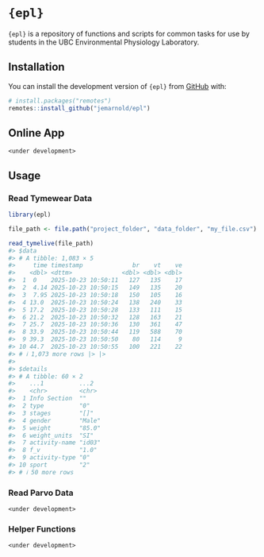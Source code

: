 
<!-- README.md is generated from README.Rmd. Please edit that file -->

# `{epl}`

<!-- badges: start -->

<!-- badges: end -->

`{epl}` is a repository of functions and scripts for common tasks for
use by students in the UBC Environmental Physiology Laboratory.

## Installation

You can install the development version of `{epl}` from
[GitHub](https://github.com/jemarnold/epl) with:

``` r
# install.packages("remotes")
remotes::install_github("jemarnold/epl")
```

## Online App

`<under development>`

## Usage

### Read Tymewear Data

``` r
library(epl)

file_path <- file.path("project_folder", "data_folder", "my_file.csv")

read_tymelive(file_path)
#> $data
#> # A tibble: 1,083 × 5
#>     time timestamp              br    vt    ve
#>    <dbl> <dttm>              <dbl> <dbl> <dbl>
#>  1  0    2025-10-23 10:50:11   127   135    17
#>  2  4.14 2025-10-23 10:50:15   149   135    20
#>  3  7.95 2025-10-23 10:50:18   150   105    16
#>  4 13.0  2025-10-23 10:50:24   138   240    33
#>  5 17.2  2025-10-23 10:50:28   133   111    15
#>  6 21.2  2025-10-23 10:50:32   128   163    21
#>  7 25.7  2025-10-23 10:50:36   130   361    47
#>  8 33.9  2025-10-23 10:50:44   119   588    70
#>  9 39.3  2025-10-23 10:50:50    80   114     9
#> 10 44.7  2025-10-23 10:50:55   100   221    22
#> # ℹ 1,073 more rows |> |> 
#> 
#> $details
#> # A tibble: 60 × 2
#>    ...1          ...2    
#>    <chr>         <chr>   
#>  1 Info Section  ""      
#>  2 type          "0"     
#>  3 stages        "[]"    
#>  4 gender        "Male"
#>  5 weight        "85.0"  
#>  6 weight_units  "SI"    
#>  7 activity-name "id03"  
#>  8 f_v           "1.0"   
#>  9 activity-type "0"     
#> 10 sport         "2"     
#> # ℹ 50 more rows
```

### Read Parvo Data

<!--  ```{r}            -->

<!--  #| eval: false    -->

<!--                    -->

<!--  file_path <- file.path("project_folder", "data_folder", "my_file.csv")  -->

<!--                    -->

<!--  read_parvo(file_) -->

<!--  ```               -->

`<under development>`

### Helper Functions

`<under development>`
